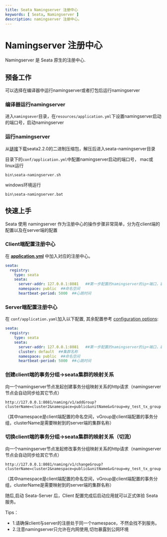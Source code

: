 ```yaml
---
title: Seata Namingserver 注册中心
keywords: [ Seata, Namingserver ]
description: namingserver 注册中心。
---
```


# Namingserver 注册中心

Namingserver 是 Seata 原生的注册中心.

## 预备工作
可以选择在编译器中运行namingserver或者打包后运行namingserver
### 编译器运行namingserver

进入`namingsever`目录，在`resources/application.yml`下设置namingserver启动的端口号，启动namingserver

### 运行namingserver

从[链接](https://seata.apache.org/unversioned/download/seata-server/）下载namingserver的发行包)下载seata2.2.0的二进制压缩包，解压后进入seata-namingserver目录

目录下的`conf/application.yml`中配置namingserver启动的端口号，
mac或linux运行
``` shell
bin\seata-namingserver.sh
```
windows环境运行
``` shell
bin\seata-namingserver.bat
```

## 快速上手

Seata 使用 namingserver 作为注册中心的操作步骤非常简单，分为在client端的配置以及在server端的配置

### Client端配置注册中心

在 [**application.yml**](https://github.com/apache/incubator-seata/blob/2.x/script/client/spring/application.yml)
中加入对应的注册中心。

```yaml
seata:
  registry:
    type: seata
    seata:
      server-addr: 127.0.0.1:8081   ##第一步配置的namingserver的ip+端口，若有多个namingserver节点则用逗号分割
      namespace: public  ##命名空间
      heartbeat-period: 5000  ##心跳时间
```

### Server端配置注册中心

在 `conf/application.yaml`加入以下配置,
其余配置参考 [configuration options](https://github.com/apache/incubator-seata/blob/2.x/server/src/main/resources/application.example.yml):

```yaml
seata:
  registry:
    type: seata
    seata:
      server-addr: 127.0.0.1:8081   ##第一步配置的namingserver的ip+端口，若有多个namingserver节点则用逗号分割
      cluster: default  ##集群名称
      namespace: public  ##命名空间
      heartbeat-period: 5000  ##心跳时间
```

### 创建client端的事务分组->seata集群的映射关系
向一个namingserver节点发起创建事务分组映射关系的http请求（namingserver节点会自动同步给其它节点）
```shell
http://127.0.0.1:8081/naming/v1/addGroup?clusterName=cluster2&namespace=public&unitName&vGroup=my_test_tx_group
```
（其中namespace是client端配置的命名空间，vGroup是client端配置的事务分组，clusterName是需要映射到的server端的集群名称）

### 切换client端的事务分组->seata集群的映射关系（切流）
向一个namingserver节点发起修改事务分组映射关系的http请求（namingserver节点会自动同步给其它节点）
```shell
http://127.0.0.1:8081/naming/v1/changeGroup?clusterName=cluster2&namespace=public&unitName&vGroup=my_test_tx_group
```
（其中namespace是client端配置的命名空间，vGroup是client端配置的事务分组，clusterName是需要映射到的server端的集群名称）


随后,启动 Seata-Server 后，Client 配置完成后启动应用就可以正式体验 Seata 服务。

Tips：
- 1.请确保client与server的注册处于同一个namespace，不然会找不到服务。
- 2.注意namingserver只允许在内网使用,切勿暴露到公网环境
